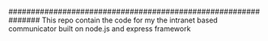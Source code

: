 ###############################################################
This repo contain the code for my the intranet based communicator built on node.js and express framework 